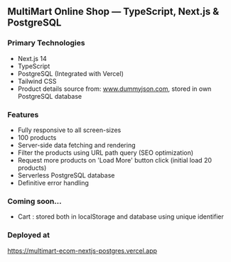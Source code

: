 ## MultiMart Online Shop &mdash; TypeScript, Next.js & PostgreSQL

### Primary Technologies
- Next.js 14
- TypeScript
- PostgreSQL (Integrated with Vercel)
- Tailwind CSS
- Product details source from: www.dummyjson.com, stored in own PostgreSQL database

### Features

- Fully responsive to all screen-sizes
- 100 products
- Server-side data fetching and rendering
- Filter the products using URL path query (SEO optimization)
- Request more products on 'Load More' button click (initial load 20 products)
- Serverless PostgreSQL database
- Definitive error handling

### Coming soon...

- Cart : stored both in localStorage and database using unique identifier

### Deployed at
https://multimart-ecom-nextjs-postgres.vercel.app